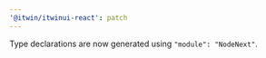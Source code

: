 ```yaml
---
'@itwin/itwinui-react': patch
---
```


Type declarations are now generated using `"module": "NodeNext"`.
